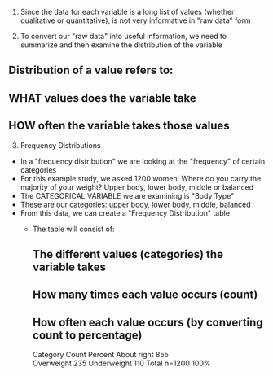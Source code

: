 <!-- Examining Distributions - Exploratory Data Analysis (EDA) --> 

1. Since the data for each variable is a long list of values (whether qualitative or quantitative), is not very informative in "raw data" form 

2. To convert our "raw data" into useful information, we need to summarize and then examine the distribution of the variable
  ## Distribution of a value refers to:
   ## WHAT values does the variable take 
   ## HOW often the variable takes those values 
   
3. Frequency Distributions 
  - In a "frequency distribution" we are looking at the "frequency" of certain categories 
  - For this example study, we asked 1200 women: Where do you carry the majority of your weight? Upper body, lower body, middle or balanced
  - The CATEGORICAL VARIABLE we are examining is "Body Type" 
  - These are our categories: upper body, lower body, middle, balanced
  - From this data, we can create a "Frequency Distribution" table 
    - The table will consist of: 
      ## The different values (categories) the variable takes 
      ## How many times each value occurs (count)
      ## How often each value occurs (by converting count to percentage)
      
        Category	  Count	   Percent
        About right	   855	  
        Overweight	235	
        Underweight	110	
        Total	n=1200	100%